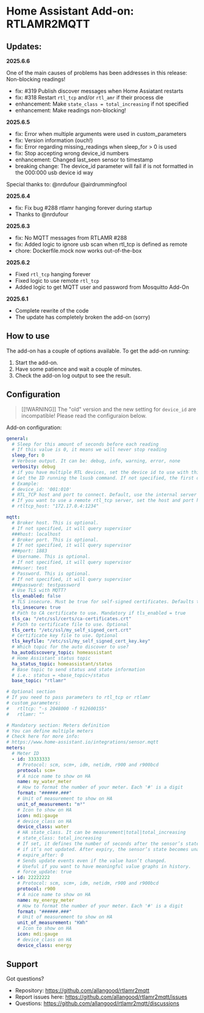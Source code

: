 # Home Assistant Add-on: RTLAMR2MQTT

## Updates:

**2025.6.6**

One of the main causes of problems has been addresses in this release: Non-blocking readings!

- fix: #319 Publish discover messages when Home Assiatant restarts
- fix: #318 Restart `rtl_tcp` and/or `rtl_amr` if their process die
- enhancement: Make `state_class = total_increasing` if not specified
- enhancement: Make readings non-blocking!

**2025.6.5**

- fix: Error when multiple arguments were used in custom_parameters
- fix: Version information (ouch!)
- fix: Error regarding missing_readings when sleep_for > 0 is used
- fix: Stop accepting wrong device_id numbers
- enhancement: Changed last_seen sensor to timestamp
- breaking change: The device_id parameter will fail if is not formatted in the 000:000 usb device id way

Special thanks to:
@nrdufour
@airdrummingfool

**2025.6.4**

- fix: Fix bug #288 rtlamr hanging forever during startup
- Thanks to @nrdufour

**2025.6.3**

- fix: No MQTT messages from RTLAMR #288
- fix: Added logic to ignore usb scan when rtl_tcp is defined as remote
- chore: Dockerfile.mock now works out-of-the-box

**2025.6.2**

- Fixed `rtl_tcp` hanging forever
- Fixed logic to use remote `rtl_tcp`
- Added logic to get MQTT user and password from Mosquitto Add-On

**2025.6.1**

- Complete rewrite of the code
- The update has completely broken the add-on (sorry)

## How to use

The add-on has a couple of options available. To get the add-on running:

1. Start the add-on.
2. Have some patience and wait a couple of minutes.
3. Check the add-on log output to see the result.

## Configuration

> [[!WARNING]]
> The "old" version and the new setting for `device_id` are incompatible! Please read the configuraion below.

Add-on configuration:

```yaml
general:
  # Sleep for this amount of seconds before each reading
  # If this value is 0, it means we will never stop reading
  sleep_for: 0
  # Verbose output. It can be: debug, info, warning, error, none
  verbosity: debug
  # if you have multiple RTL devices, set the device id to use with this instance.
  # Get the ID running the lsusb command. If not specified, the first device will be used.
  # Example:
  # device_id: '001:010'
  # RTL_TCP host and port to connect. Default, use the internal server
  # If you want to use a remote rtl_tcp server, set the host and port here
  # rtltcp_host: "172.17.0.4:1234"

mqtt:
  # Broker host. This is optional.
  # If not specified, it will query supervisor
  ###host: localhost
  # Broker port. This is optional.
  # If not specified, it will query supervisor
  ###port: 1883
  # Username. This is optional.
  # If not specified, it will query supervisor
  ###user: test
  # Password. This is optional.
  # If not specified, it will query supervisor
  ###password: testpassword
  # Use TLS with MQTT?
  tls_enabled: false
  # TLS insecure. Must be true for self-signed certificates. Defaults to False
  tls_insecure: true
  # Path to CA certificate to use. Mandatory if tls_enabled = true
  tls_ca: "/etc/ssl/certs/ca-certificates.crt"
  # Path to certificate file to use. Optional
  tls_cert: "/etc/ssl/my_self_signed_cert.crt"
  # Certificate key file to use. Optional
  tls_keyfile: "/etc/ssl/my_self_signed_cert_key.key"
  # Which topic for the auto discover to use?
  ha_autodiscovery_topic: homeassistant
  # Home Assistant status topic
  ha_status_topic: homeassistant/status
  # Base topic to send status and state information
  # i.e.: status = <base_topic>/status
  base_topic: "rtlamr"

# Optional section
# If you need to pass parameters to rtl_tcp or rtlamr
# custom_parameters:
#   rtltcp: "-s 2048000 -f 912600155"
#   rtlamr: ""

# Mandatory section: Meters definition
# You can define multiple meters
# Check here for more info:
# https://www.home-assistant.io/integrations/sensor.mqtt
meters:
  # Meter ID
  - id: 33333333
    # Protocol: scm, scm+, idm, netidm, r900 and r900bcd
    protocol: scm+
    # A nice name to show on HA
    name: my_water_meter
    # How to format the number of your meter. Each '#' is a digit
    format: "######.###"
    # Unit of measurement to show on HA
    unit_of_measurement: "m³"
    # Icon to show on HA
    icon: mdi:gauge
    # device_class on HA
    device_class: water
    # HA state_class. It can be measurement|total|total_increasing
    # state_class: total_increasing
    # If set, it defines the number of seconds after the sensor’s state expires,
    # if it’s not updated. After expiry, the sensor’s state becomes unavailable.
    # expire_after: 0
    # Sends update events even if the value hasn’t changed.
    # Useful if you want to have meaningful value graphs in history.
    # force_update: true
  - id: 22222222
    # Protocol: scm, scm+, idm, netidm, r900 and r900bcd
    protocol: r900
    # A nice name to show on HA
    name: my_energy_meter
    # How to format the number of your meter. Each '#' is a digit
    format: "######.###"
    # Unit of measurement to show on HA
    unit_of_measurement: "KWh"
    # Icon to show on HA
    icon: mdi:gauge
    # device_class on HA
    device_class: energy
```

## Support

Got questions?

- Repository: https://github.com/allangood/rtlamr2mqtt
- Report issues here: https://github.com/allangood/rtlamr2mqtt/issues
- Questions: https://github.com/allangood/rtlamr2mqtt/discussions
